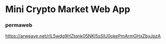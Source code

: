 # Mini Crypto Market Web App

### permaweb

https://arweave.net/rIL5wdg9HZtqnk05NKl5sSlU0okePmArmGHxZbyJpzA

